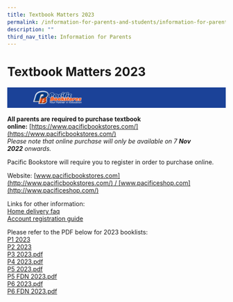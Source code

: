 ```yaml
---
title: Textbook Matters 2023
permalink: /information-for-parents-and-students/information-for-parents/textbook-matters-2023/
description: ""
third_nav_title: Information for Parents
---
```

# **Textbook Matters 2023**

![](/images/Capture6.png)

**All parents are required to purchase textbook online:** [https://www.pacificbookstores.com/](https://www.pacificbookstores.com/)  
_Please note that online purchase will only be available on 7 **Nov 2022** onwards._   
  
  
Pacific Bookstore will require you to register in order to purchase online.  

Website: [www.pacificbookstores.com](http://www.pacificbookstores.com/) / [www.pacificeshop.com](http://www.pacificeshop.com/)  
  
Links for other information:  
[Home delivery faq](https://www.pacificbookstores.com/home-delivery-faq)  
[Account registration guide](https://www.pacificbookstores.com/account-registration-guide)

Please refer to the PDF below for 2023 booklists:   
[P1 2023](/files/P1%202023.pdf)  
[P2 2023](/files/P2%202023.pdf)    
[P3 2023.pdf](/files/P3%202023.pdf)   
[P4 2023.pdf](/files/P4%202023.pdf)    
[P5 2023.pdf](/files/P5%202023.pdf)   
[P5 FDN 2023.pdf](/files/P5%20FDN%202023.pdf)   
[P6 2023.pdf](/files/P6%202023.pdf)   
[P6 FDN 2023.pdf](/files/P6%20FDN%202023.pdf)



